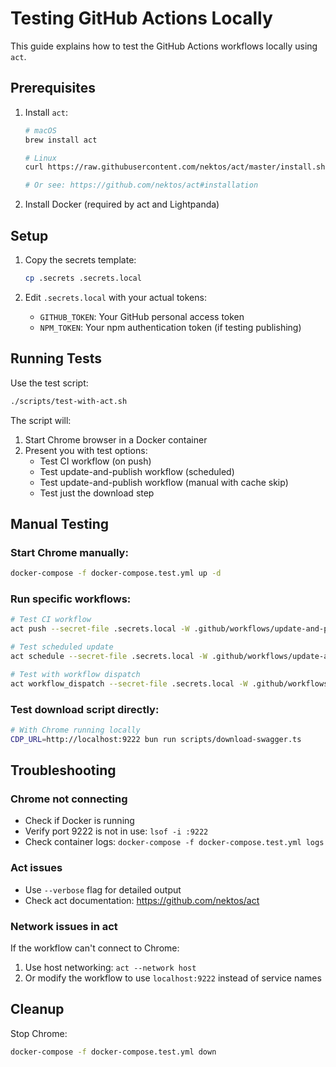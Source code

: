 # Testing GitHub Actions Locally

This guide explains how to test the GitHub Actions workflows locally using `act`.

## Prerequisites

1. Install `act`:
   ```bash
   # macOS
   brew install act
   
   # Linux
   curl https://raw.githubusercontent.com/nektos/act/master/install.sh | sudo bash
   
   # Or see: https://github.com/nektos/act#installation
   ```

2. Install Docker (required by act and Lightpanda)

## Setup

1. Copy the secrets template:
   ```bash
   cp .secrets .secrets.local
   ```

2. Edit `.secrets.local` with your actual tokens:
   - `GITHUB_TOKEN`: Your GitHub personal access token
   - `NPM_TOKEN`: Your npm authentication token (if testing publishing)

## Running Tests

Use the test script:
```bash
./scripts/test-with-act.sh
```

The script will:
1. Start Chrome browser in a Docker container
2. Present you with test options:
   - Test CI workflow (on push)
   - Test update-and-publish workflow (scheduled)
   - Test update-and-publish workflow (manual with cache skip)
   - Test just the download step

## Manual Testing

### Start Chrome manually:
```bash
docker-compose -f docker-compose.test.yml up -d
```

### Run specific workflows:
```bash
# Test CI workflow
act push --secret-file .secrets.local -W .github/workflows/update-and-publish.yml --job ci

# Test scheduled update
act schedule --secret-file .secrets.local -W .github/workflows/update-and-publish.yml --job update-and-publish

# Test with workflow dispatch
act workflow_dispatch --secret-file .secrets.local -W .github/workflows/update-and-publish.yml --job update-and-publish
```

### Test download script directly:
```bash
# With Chrome running locally
CDP_URL=http://localhost:9222 bun run scripts/download-swagger.ts
```

## Troubleshooting

### Chrome not connecting
- Check if Docker is running
- Verify port 9222 is not in use: `lsof -i :9222`
- Check container logs: `docker-compose -f docker-compose.test.yml logs`

### Act issues
- Use `--verbose` flag for detailed output
- Check act documentation: https://github.com/nektos/act

### Network issues in act
If the workflow can't connect to Chrome:
1. Use host networking: `act --network host`
2. Or modify the workflow to use `localhost:9222` instead of service names

## Cleanup

Stop Chrome:
```bash
docker-compose -f docker-compose.test.yml down
```